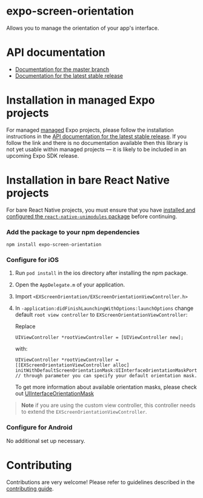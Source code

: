 # expo-screen-orientation

Allows you to manage the orientation of your app's interface.

# API documentation

- [Documentation for the master branch](https://github.com/expo/expo/blob/master/docs/pages/versions/unversioned/sdk/screen-orientation.md)
- [Documentation for the latest stable release](https://docs.expo.io/versions/latest/sdk/screen-orientation/)

# Installation in managed Expo projects

For managed [managed](https://docs.expo.io/versions/latest/introduction/managed-vs-bare/) Expo projects, please follow the installation instructions in the [API documentation for the latest stable release](#api-documentation). If you follow the link and there is no documentation available then this library is not yet usable within managed projects &mdash; it is likely to be included in an upcoming Expo SDK release.

# Installation in bare React Native projects

For bare React Native projects, you must ensure that you have [installed and configured the `react-native-unimodules` package](https://github.com/unimodules/react-native-unimodules) before continuing.

### Add the package to your npm dependencies

```
npm install expo-screen-orientation
```

### Configure for iOS

1. Run `pod install` in the ios directory after installing the npm package.
2. Open the `AppDelegate.m` of your application.
3. Import `<EXScreenOrientation/EXScreenOrientationViewController.h>`
4. In `-application:didFinishLaunchingWithOptions:launchOptions` change default `root view controller` to `EXScreenOrientationViewController`:

   Replace

   ```objc
   UIViewController *rootViewController = [UIViewController new];
   ```

   with:

   ```objc
   UIViewController *rootViewController = [[EXScreenOrientationViewController alloc] initWithDefaultScreenOrientationMask:UIInterfaceOrientationMaskPortrait]; // through parameter you can specify your default orientation mask.
   ```

   To get more information about available orientation masks, please check out [UIInterfaceOrientationMask](https://developer.apple.com/documentation/uikit/uiinterfaceorientationmask?language=objc)

> **Note** if you are using the custom view controller, this controller needs to extend the `EXScreenOrientationViewController`.

### Configure for Android

No additional set up necessary.

# Contributing

Contributions are very welcome! Please refer to guidelines described in the [contributing guide](https://github.com/expo/expo#contributing).
